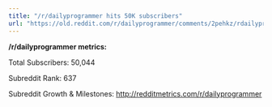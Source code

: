 ```yaml
---
title: "/r/dailyprogrammer hits 50K subscribers"
url: "https://old.reddit.com/r/dailyprogrammer/comments/2pehkz/rdailyprogrammer_hits_50k_subscribers/"
---
```


**/r/dailyprogrammer metrics:**

Total Subscribers: 50,044
 
Subreddit Rank: 637 

Subreddit Growth & Milestones: http://redditmetrics.com/r/dailyprogrammer